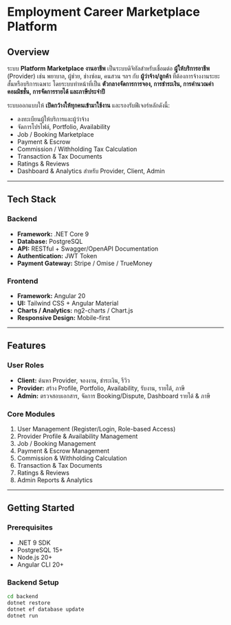 # Employment Career Marketplace Platform

## Overview
ระบบ **Platform Marketplace งานอาชีพ** เป็นระบบดิจิทัลสำหรับเชื่อมต่อ **ผู้ให้บริการอาชีพ** (Provider) เช่น พยาบาล, ผู้ช่วย, ช่างซ่อม, คนสวน ฯลฯ กับ **ผู้ว่าจ้าง/ลูกค้า** ที่ต้องการจ้างงานระยะสั้นหรือบริการเฉพาะ โดยระบบทำหน้าที่เป็น **ตัวกลางจัดการการจอง, การชำระเงิน, การคำนวณค่าคอมมิชชั่น, การจัดการรายได้ และภาษีประจำปี**  

ระบบออกแบบให้ **เปิดกว้างให้ทุกคนเข้ามาใช้งาน** และรองรับฟีเจอร์หลักดังนี้:

- ลงทะเบียนผู้ให้บริการและผู้ว่าจ้าง
- จัดการโปรไฟล์, Portfolio, Availability
- Job / Booking Marketplace
- Payment & Escrow
- Commission / Withholding Tax Calculation
- Transaction & Tax Documents
- Ratings & Reviews
- Dashboard & Analytics สำหรับ Provider, Client, Admin

---

## Tech Stack

### Backend
- **Framework:** .NET Core 9  
- **Database:** PostgreSQL  
- **API:** RESTful + Swagger/OpenAPI Documentation  
- **Authentication:** JWT Token  
- **Payment Gateway:** Stripe / Omise / TrueMoney  

### Frontend
- **Framework:** Angular 20  
- **UI:** Tailwind CSS + Angular Material  
- **Charts / Analytics:** ng2-charts / Chart.js  
- **Responsive Design:** Mobile-first  

---

## Features

### User Roles
- **Client:** ค้นหา Provider, จองงาน, ชำระเงิน, รีวิว  
- **Provider:** สร้าง Profile, Portfolio, Availability, รับงาน, รายได้, ภาษี  
- **Admin:** ตรวจสอบเอกสาร, จัดการ Booking/Dispute, Dashboard รายได้ & ภาษี  

### Core Modules
1. User Management (Register/Login, Role-based Access)  
2. Provider Profile & Availability Management  
3. Job / Booking Management  
4. Payment & Escrow Management  
5. Commission & Withholding Calculation  
6. Transaction & Tax Documents  
7. Ratings & Reviews  
8. Admin Reports & Analytics  

---

## Getting Started

### Prerequisites
- .NET 9 SDK  
- PostgreSQL 15+  
- Node.js 20+  
- Angular CLI 20+  

### Backend Setup
```bash
cd backend
dotnet restore
dotnet ef database update
dotnet run

